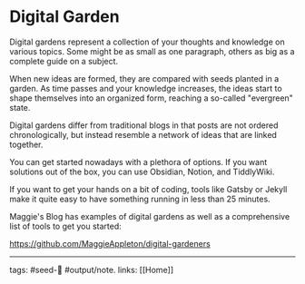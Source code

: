 # Digital Garden

Digital gardens represent a collection of your thoughts and knowledge on various topics. Some might be as small as one paragraph, others as big as a complete guide on a subject.

When new ideas are formed, they are compared with seeds planted in a garden. As time passes and your knowledge increases, the ideas start to shape themselves into an organized form, reaching a so-called "evergreen" state.

Digital gardens differ from traditional blogs in that posts are not ordered chronologically, but instead resemble a network of ideas that are linked together.

You can get started nowadays with a plethora of options. If you want solutions out of the box, you can use Obsidian, Notion, and TiddlyWiki.

If you want to get your hands on a bit of coding, tools like Gatsby or Jekyll make it quite easy to have something running in less than 25 minutes. 

Maggie's Blog has examples of digital gardens as well as a comprehensive list of tools to get you started:

https://github.com/MaggieAppleton/digital-gardeners


---
tags: #seed-🌱 #output/note.
links: [[Home]]